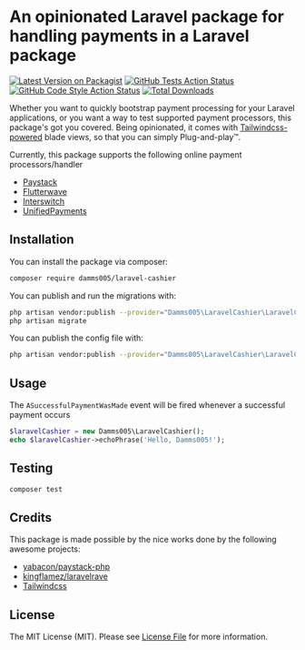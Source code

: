 # An opinionated Laravel package for handling payments in a Laravel package

[![Latest Version on Packagist](https://img.shields.io/packagist/v/damms005/laravel-cashier.svg?style=flat-square)](https://packagist.org/packages/damms005/laravel-cashier)
[![GitHub Tests Action Status](https://img.shields.io/github/workflow/status/damms005/laravel-cashier/run-tests?label=tests)](https://github.com/damms005/laravel-cashier/actions?query=workflow%3Arun-tests+branch%3Amain)
[![GitHub Code Style Action Status](https://img.shields.io/github/workflow/status/damms005/laravel-cashier/Check%20&%20fix%20styling?label=code%20style)](https://github.com/damms005/laravel-cashier/actions?query=workflow%3A"Check+%26+fix+styling"+branch%3Amain)
[![Total Downloads](https://img.shields.io/packagist/dt/damms005/laravel-cashier.svg?style=flat-square)](https://packagist.org/packages/damms005/laravel-cashier)

Whether you want to quickly bootstrap payment processing for your Laravel applications, or you want a way to test supported payment processors, this package's got you covered.
Being opinionated, it comes with [Tailwindcss-powered](http://tailwindcss.com/) blade views, so that you can simply Plug-and-play™️.

Currently, this package supports the following online payment processors/handler

-   [Paystack](https://paystack.com)
-   [Flutterwave](https://flutterwave.com)
-   [Interswitch](https://www.interswitchgroup.com)
-   [UnifiedPayments](https://unifiedpayments.com)

## Installation

You can install the package via composer:

```bash
composer require damms005/laravel-cashier
```

You can publish and run the migrations with:

```bash
php artisan vendor:publish --provider="Damms005\LaravelCashier\LaravelCashierServiceProvider" --tag="laravel-cashier-migrations"
php artisan migrate
```

You can publish the config file with:

```bash
php artisan vendor:publish --provider="Damms005\LaravelCashier\LaravelCashierServiceProvider" --tag="laravel-cashier-config"
```

## Usage

The `ASuccessfulPaymentWasMade` event will be fired whenever a successful payment occurs



```php
$laravelCashier = new Damms005\LaravelCashier();
echo $laravelCashier->echoPhrase('Hello, Damms005!');
```

## Testing

```bash
composer test
```

## Credits

This package is made possible by the nice works done by the following awesome projects:

-   [yabacon/paystack-php](https://github.com/yabacon/paystack-php)
-   [kingflamez/laravelrave](https://github.com/kingflamez/laravelrave)
-   [Tailwindcss](https://tailwindcss.com)

## License

The MIT License (MIT). Please see [License File](LICENSE.md) for more information.
